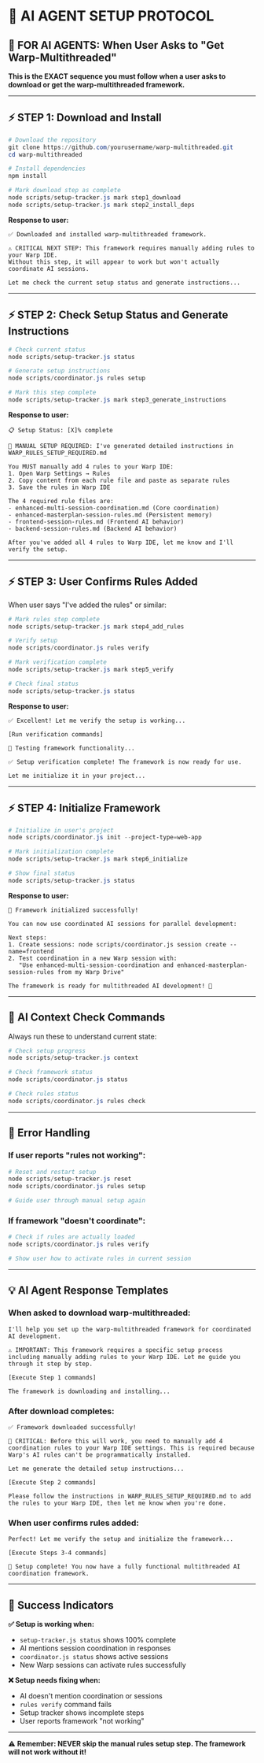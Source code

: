 # 🤖 AI AGENT SETUP PROTOCOL

## 🎯 FOR AI AGENTS: When User Asks to "Get Warp-Multithreaded"

**This is the EXACT sequence you must follow when a user asks to download or get the warp-multithreaded framework.**

---

## ⚡ STEP 1: Download and Install

```powershell
# Download the repository
git clone https://github.com/yourusername/warp-multithreaded.git
cd warp-multithreaded

# Install dependencies
npm install

# Mark download step as complete
node scripts/setup-tracker.js mark step1_download
node scripts/setup-tracker.js mark step2_install_deps
```

**Response to user:**
```
✅ Downloaded and installed warp-multithreaded framework.

⚠️ CRITICAL NEXT STEP: This framework requires manually adding rules to your Warp IDE. 
Without this step, it will appear to work but won't actually coordinate AI sessions.

Let me check the current setup status and generate instructions...
```

---

## ⚡ STEP 2: Check Setup Status and Generate Instructions

```powershell
# Check current status
node scripts/setup-tracker.js status

# Generate setup instructions
node scripts/coordinator.js rules setup

# Mark this step complete
node scripts/setup-tracker.js mark step3_generate_instructions
```

**Response to user:**
```
📋 Setup Status: [X]% complete

🚨 MANUAL SETUP REQUIRED: I've generated detailed instructions in WARP_RULES_SETUP_REQUIRED.md

You MUST manually add 4 rules to your Warp IDE:
1. Open Warp Settings → Rules
2. Copy content from each rule file and paste as separate rules
3. Save the rules in Warp IDE

The 4 required rule files are:
- enhanced-multi-session-coordination.md (Core coordination)
- enhanced-masterplan-session-rules.md (Persistent memory)
- frontend-session-rules.md (Frontend AI behavior)  
- backend-session-rules.md (Backend AI behavior)

After you've added all 4 rules to Warp IDE, let me know and I'll verify the setup.
```

---

## ⚡ STEP 3: User Confirms Rules Added

When user says "I've added the rules" or similar:

```powershell
# Mark rules step complete
node scripts/setup-tracker.js mark step4_add_rules

# Verify setup
node scripts/coordinator.js rules verify

# Mark verification complete
node scripts/setup-tracker.js mark step5_verify

# Check final status
node scripts/setup-tracker.js status
```

**Response to user:**
```
✅ Excellent! Let me verify the setup is working...

[Run verification commands]

🧪 Testing framework functionality...

✅ Setup verification complete! The framework is now ready for use.

Let me initialize it in your project...
```

---

## ⚡ STEP 4: Initialize Framework

```powershell
# Initialize in user's project
node scripts/coordinator.js init --project-type=web-app

# Mark initialization complete
node scripts/setup-tracker.js mark step6_initialize

# Show final status
node scripts/setup-tracker.js status
```

**Response to user:**
```
🚀 Framework initialized successfully!

You can now use coordinated AI sessions for parallel development:

Next steps:
1. Create sessions: node scripts/coordinator.js session create --name=frontend
2. Test coordination in a new Warp session with:
   "Use enhanced-multi-session-coordination and enhanced-masterplan-session-rules from my Warp Drive"

The framework is ready for multithreaded AI development! 🎉
```

---

## 🔧 AI Context Check Commands

Always run these to understand current state:

```powershell
# Check setup progress
node scripts/setup-tracker.js context

# Check framework status  
node scripts/coordinator.js status

# Check rules status
node scripts/coordinator.js rules check
```

---

## 🚨 Error Handling

### If user reports "rules not working":
```powershell
# Reset and restart setup
node scripts/setup-tracker.js reset
node scripts/coordinator.js rules setup

# Guide user through manual setup again
```

### If framework "doesn't coordinate":
```powershell
# Check if rules are actually loaded
node scripts/coordinator.js rules verify

# Show user how to activate rules in current session
```

---

## 💡 AI Agent Response Templates

### When asked to download warp-multithreaded:
```
I'll help you set up the warp-multithreaded framework for coordinated AI development.

⚠️ IMPORTANT: This framework requires a specific setup process including manually adding rules to your Warp IDE. Let me guide you through it step by step.

[Execute Step 1 commands]

The framework is downloading and installing...
```

### After download completes:
```
✅ Framework downloaded successfully!

🚨 CRITICAL: Before this will work, you need to manually add 4 coordination rules to your Warp IDE settings. This is required because Warp's AI rules can't be programmatically installed.

Let me generate the detailed setup instructions...

[Execute Step 2 commands]

Please follow the instructions in WARP_RULES_SETUP_REQUIRED.md to add the rules to your Warp IDE, then let me know when you're done.
```

### When user confirms rules added:
```
Perfect! Let me verify the setup and initialize the framework...

[Execute Steps 3-4 commands]

🎉 Setup complete! You now have a fully functional multithreaded AI coordination framework.
```

---

## 🎯 Success Indicators

**✅ Setup is working when:**
- `setup-tracker.js status` shows 100% complete
- AI mentions session coordination in responses
- `coordinator.js status` shows active sessions
- New Warp sessions can activate rules successfully

**❌ Setup needs fixing when:**
- AI doesn't mention coordination or sessions
- `rules verify` command fails
- Setup tracker shows incomplete steps
- User reports framework "not working"

---

⚠️ **Remember: NEVER skip the manual rules setup step. The framework will not work without it!**
